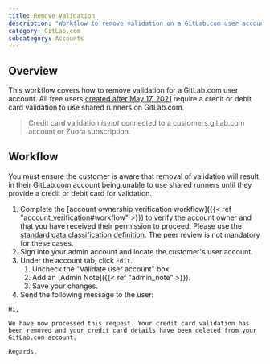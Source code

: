 ```yaml
---
title: Remove Validation
description: "Workflow to remove validation on a GitLab.com user account"
category: GitLab.com
subcategory: Accounts
---
```


## Overview

This workflow covers how to remove validation for a GitLab.com user account. All free users [created after May 17, 2021](https://about.gitlab.com/blog/2021/05/17/prevent-crypto-mining-abuse/) require a credit or debit card validation to use shared runners on GitLab.com.

> Credit card validation *is not* connected to a customers.gitlab.com account or Zuora subscription.

## Workflow

You must ensure the customer is aware that removal of validation will result in their GitLab.com account being unable to use shared runners until they provide a credit or debit card for validation.

1. Complete the [account ownership verification workflow]({{< ref "account_verification#workflow" >}}) to verify the account owner and that you have received their permission to proceed. Please use the [standard data classification definition](https://internal.gitlab.com/handbook/support/#data-classification). The peer review is not mandatory for these cases.
1. Sign into your admin account and locate the customer's user account.
1. Under the account tab, click `Edit`.
    1. Uncheck the "Validate user account" box.
    1. Add an [Admin Note]({{< ref "admin_note" >}}).
    1. Save your changes.
1. Send the following message to the user:

```text
Hi,

We have now processed this request. Your credit card validation has been removed and your credit card details have been deleted from your GitLab.com account.

Regards,
```
